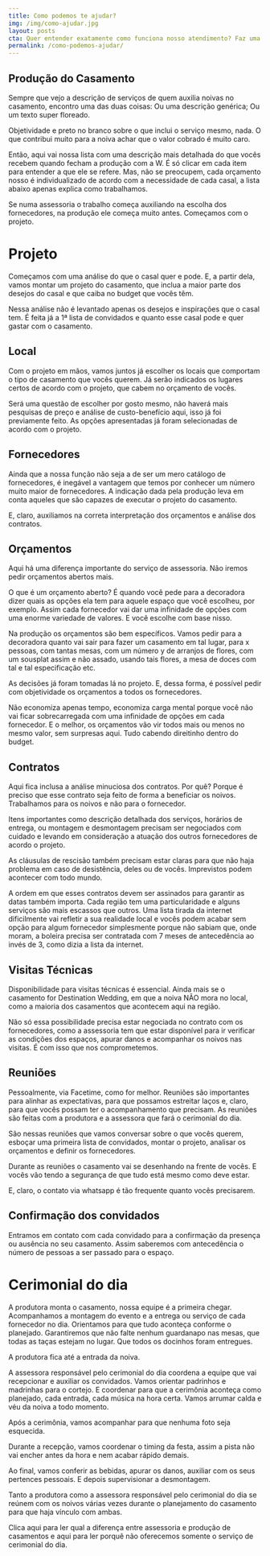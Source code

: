 ```yaml
---
title: Como podemos te ajudar?
img: /img/como-ajudar.jpg
layout: posts
cta: Quer entender exatamente como funciona nosso atendimento? Faz uma pergunta pra gente!
permalink: /como-podemos-ajudar/
---
```


## Produção do Casamento

Sempre que vejo a descrição de serviços de quem auxilia noivas no casamento, encontro uma das duas coisas:
Ou uma descrição genérica;
Ou um texto super floreado.

Objetividade e preto no branco sobre o que inclui o serviço mesmo, nada.
O que contribui muito para a noiva achar que o valor cobrado é muito caro.

Então, aqui vai nossa lista com uma descrição mais detalhada do que vocês recebem quando fecham a produção com a W. É só clicar em cada item para entender a que ele se refere. 
Mas, não se preocupem, cada orçamento nosso é individualizado de acordo com a necessidade de cada casal, a lista abaixo apenas explica como trabalhamos.

Se numa assessoria o trabalho começa auxiliando na escolha dos fornecedores, na produção ele começa muito antes. Começamos com o projeto.

# Projeto

Começamos com uma análise do que o casal quer e pode. E, a partir dela, vamos montar um projeto do casamento, que inclua a maior parte dos desejos do casal e que caiba no budget que vocês têm.

Nessa análise não é levantado apenas os desejos e inspirações que o casal tem. É feita já a 1ª lista de convidados e quanto esse casal pode e quer gastar com o casamento.

## Local

Com o projeto em mãos, vamos juntos já escolher os locais que comportam o tipo de casamento que vocês querem. Já serão indicados os lugares certos de acordo com o projeto, que cabem no orçamento de vocês.

Será uma questão de escolher por gosto mesmo, não haverá mais pesquisas de preço e análise de custo-benefício aqui, isso já foi previamente feito. As opções apresentadas já foram selecionadas de acordo com o projeto.

## Fornecedores

Ainda que a nossa função não seja a de ser um mero catálogo de fornecedores, é inegável a vantagem que temos por conhecer um número muito maior de fornecedores. 
A indicação dada pela produção leva em conta aqueles que são capazes de executar o projeto do casamento.

E, claro, auxiliamos na correta interpretação dos orçamentos e análise dos contratos.


## Orçamentos

Aqui há uma diferença importante do serviço de assessoria. Não iremos pedir orçamentos abertos mais. 

O que é um orçamento aberto? É quando você pede para a decoradora dizer quais as opções ela tem para aquele espaço que você escolheu, por exemplo. Assim cada fornecedor vai dar uma infinidade de opções com uma enorme variedade de valores. E você escolhe com base nisso.

Na produção os orçamentos são bem específicos. Vamos pedir para a decoradora quanto vai sair para fazer um casamento em tal lugar, para x pessoas, com tantas mesas, com um número y de arranjos de flores, com um sousplat assim e não assado, usando tais flores, a mesa de doces com tal e tal especificação etc. 


As decisões já foram tomadas lá no projeto. E, dessa forma, é possível pedir com objetividade os orçamentos a todos os fornecedores. 

Não economiza apenas tempo, economiza carga mental porque você não vai ficar sobrecarregada com uma infinidade de opções em cada fornecedor. E o melhor, os orçamentos vão vir todos mais ou menos no mesmo valor, sem surpresas aqui. Tudo cabendo direitinho dentro do budget.

## Contratos

Aqui fica inclusa a análise minuciosa dos contratos. Por quê? Porque é preciso que esse contrato seja feito de forma a beneficiar os noivos. Trabalhamos para os noivos e não para o fornecedor.

Itens importantes como descrição detalhada dos serviços, horários de entrega, ou montagem e desmontagem precisam ser negociados com cuidado e levando em consideração a atuação dos outros fornecedores de acordo o projeto.
 
As cláusulas de rescisão também precisam estar claras para que não haja problema em caso de desistência, deles ou de vocês. Imprevistos podem acontecer com todo mundo.

A ordem em que esses contratos devem ser assinados para garantir as datas também importa. Cada região tem uma particularidade e alguns serviços são mais escassos que outros. Uma lista tirada da internet dificilmente vai refletir a sua realidade local e vocês podem acabar sem opção para algum fornecedor simplesmente porque não sabiam que, onde moram, a boleira precisa ser contratada com 7 meses de antecedência ao invés de 3, como dizia a lista da internet.

## Visitas Técnicas

Disponibilidade para visitas técnicas é essencial. Ainda mais se o casamento for Destination Wedding, em que a noiva NÃO mora no local, como a maioria dos casamentos que acontecem aqui na região.

Não só essa possibilidade precisa estar negociada no contrato com os fornecedores, como a assessoria tem que estar disponível para ir verificar as condições dos espaços, apurar danos e acompanhar os noivos nas visitas. É com isso que nos comprometemos.

## Reuniões

Pessoalmente, via Facetime, como for melhor. Reuniões são importantes para alinhar as expectativas, para que possamos estreitar laços e, claro, para que vocês possam ter o acompanhamento que precisam. As reuniões são feitas com a produtora e a assessora que fará o cerimonial do dia.

São nessas reuniões que vamos conversar sobre o que vocês querem, esboçar uma primeira lista de convidados, montar o projeto, analisar os orçamentos e definir os fornecedores. 

Durante as reuniões o casamento vai se desenhando na frente de vocês. E vocês vão tendo a segurança de que tudo está mesmo como deve estar.

E, claro, o contato via whatsapp é tão frequente quanto vocês precisarem.

## Confirmação dos convidados

Entramos em contato com cada convidado para a confirmação da presença ou ausência no seu casamento. Assim saberemos com antecedência o número de pessoas a ser passado para o espaço.

# Cerimonial do dia

A produtora monta o casamento, nossa equipe é a primeira chegar. Acompanhamos a montagem do evento e a entrega ou serviço de cada fornecedor no dia. Orientamos para que tudo aconteça conforme o planejado.
Garantiremos que não falte nenhum guardanapo nas mesas, que todas as taças estejam no lugar. Que todos os docinhos foram entregues. 

A produtora fica até a entrada da noiva.

A assessora responsável pelo cerimonial do dia coordena a equipe que vai recepcionar e auxiliar os convidados. Vamos orientar padrinhos e madrinhas para o cortejo. 
E coordenar para que a cerimônia aconteça como planejado, cada entrada, cada música na hora certa. Vamos arrumar calda e véu da noiva a todo momento.

Após a cerimônia, vamos acompanhar para que nenhuma foto seja esquecida.

Durante a recepção, vamos coordenar o timing da festa, assim a pista não vai encher antes da hora e nem acabar rápido demais.

Ao final, vamos conferir as bebidas, apurar os danos, auxiliar com os seus pertences pessoais. E depois supervisionar a desmontagem.

Tanto a produtora como a assessora responsável pelo cerimonial do dia se reúnem com os noivos várias vezes durante o planejamento do casamento para que haja vínculo com ambas.

Clica aqui para ler qual a diferença entre assessoria e produção de casamentos e aqui para ler porquê não oferecemos somente o serviço de cerimonial do dia.




